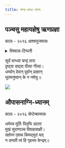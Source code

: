 ```yaml
---
title: मन्त्र-बन्ध-यत्नः
---
```


## पञ्चसु महायज्ञेषु ऋणप्रज्ञा

कालः \- २०१६ आश्वयुजमासः  

<details><summary>विश्वास-टिप्पनी</summary>

"उपचित्रा (वृत्तरत्नाकरः)  
पञ्झटिका (छन्दोमञ्जरी)"  
वैश्वदेवे पञ्जमहायज्ञेषु च भावजागरणार्थम् -  
</details>


सूर्यं सन्ध्यां चन्द्रं तारा  
दृष्ट्वा दष्ट्वा पीत्वा गीत्वा।  
धर्म्यान् देवान् पूर्वान् प्राज्ञान्  
भूतमनुष्यान् के न नमेयुः॥  


[![](http://i.imgur.com/uwzjjop.jpg)](http://i.imgur.com/uwzjjop.jpg)



## औपासनाग्नि-ध्यानम्

कालः \- २०१६ सेप्टेम्बरमासः  

धर्मस्य मूर्तिः पितृभिः प्रदत्ता  
मुखं सुराणाञ्च विवाहसाक्षी।  
रक्षोघ्न एवाथ किमद्भुतं यत्  
न दम्पती त्वं हि गृहस्य केन्द्रम्॥
